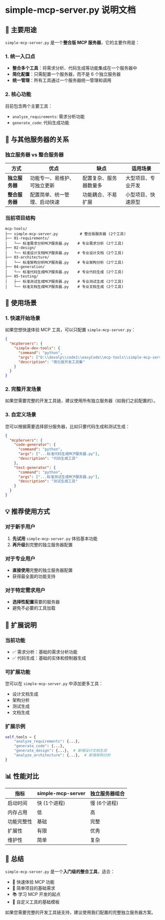 # simple-mcp-server.py 说明文档

## 🎯 主要用途

`simple-mcp-server.py` 是一个**整合版 MCP 服务器**，它的主要作用是：

### 1. 统一入口点
- **整合多个工具**：将需求分析、代码生成等功能集成在一个服务器中
- **简化配置**：只需配置一个服务器，而不是 6 个独立服务器
- **统一管理**：所有工具通过一个服务器统一管理和调用

### 2. 核心功能
目前包含两个主要工具：
- `analyze_requirements`: 需求分析功能
- `generate_code`: 代码生成功能

## 🔄 与其他服务器的关系

### 独立服务器 vs 整合服务器

| 方式 | 优点 | 缺点 | 适用场景 |
|------|------|------|----------|
| **独立服务器** | 功能专一、易维护、可独立更新 | 配置复杂、服务器数量多 | 大型项目、专业开发 |
| **整合服务器** | 配置简单、统一管理、启动快速 | 功能耦合、不易扩展 | 小型项目、快速原型 |

### 当前项目结构
```
mcp-tools/
├── simple-mcp-server.py          # 整合版服务器 (2个工具)
├── 01-requirements/
│   └── 标准需求分析MCP服务器.py    # 专业需求分析 (2个工具)
├── 02-design/
│   └── 标准设计文档MCP服务器.py    # 专业设计文档 (2个工具)
├── 03-architecture/
│   └── 标准架构分析MCP服务器.py    # 专业架构分析 (2个工具)
├── 04-generation/
│   └── 标准代码生成MCP服务器.py    # 专业代码生成 (2个工具)
├── 05-testing/
│   ├── 标准测试生成MCP服务器.py    # 专业测试生成 (2个工具)
│   └── 标准文档生成MCP服务器.py    # 专业文档生成 (2个工具)
```

## 🚀 使用场景

### 1. 快速开始场景
如果您想快速体验 MCP 工具，可以只配置 `simple-mcp-server.py`：

```json
{
  "mcpServers": {
    "simple-dev-tools": {
      "command": "python",
      "args": ["D:\\devolp\\code1\\easyCode\\mcp-tools\\simple-mcp-server.py"],
      "description": "简化版开发工具集"
    }
  }
}
```

### 2. 完整开发场景
如果您需要完整的开发工具链，建议使用所有独立服务器（如我们之前配置的）。

### 3. 自定义场景
您可以根据需要选择部分服务器，比如只要代码生成和测试生成：

```json
{
  "mcpServers": {
    "code-generator": {
      "command": "python", 
      "args": ["...标准代码生成MCP服务器.py"],
      "description": "代码生成工具"
    },
    "test-generator": {
      "command": "python",
      "args": ["...标准测试生成MCP服务器.py"], 
      "description": "测试生成工具"
    }
  }
}
```

## 💡 推荐使用方式

### 对于新手用户
1. **先试用** `simple-mcp-server.py` 体验基本功能
2. **再升级**到完整的独立服务器配置

### 对于专业用户
- **直接使用**完整的独立服务器配置
- 获得最全面的功能支持

### 对于特定需求用户
- **选择性配置**需要的服务器
- 避免不必要的工具加载

## 🔧 扩展说明

### 当前功能
- ✅ 需求分析：基础的需求分析功能
- ✅ 代码生成：基础的实体和控制器生成

### 可扩展功能
您可以在 `simple-mcp-server.py` 中添加更多工具：
- 设计文档生成
- 架构分析
- 测试生成
- 文档生成

### 扩展示例
```python
self.tools = {
    "analyze_requirements": {...},
    "generate_code": {...},
    "generate_design": {...},  # 新增设计文档生成
    "analyze_architecture": {...},  # 新增架构分析
}
```

## 📊 性能对比

| 指标 | simple-mcp-server | 独立服务器组合 |
|------|-------------------|----------------|
| 启动时间 | 快 (1个进程) | 慢 (6个进程) |
| 内存占用 | 低 | 高 |
| 功能完整性 | 基础 | 完整 |
| 扩展性 | 有限 | 优秀 |
| 维护性 | 简单 | 复杂 |

## 🎯 总结

`simple-mcp-server.py` 是一个**入门级的整合工具**，适合：
- 🚀 快速体验 MCP 功能
- 🎯 简单项目的基础需求
- 📚 学习 MCP 开发的起点
- 🔧 自定义工具的基础模板

如果您需要完整的开发工具链支持，建议使用我们配置的完整独立服务器方案。
